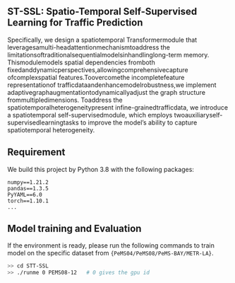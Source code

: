 ## ST-SSL: Spatio-Temporal Self-Supervised Learning for Traffic Prediction 

Specifically, we design a spatiotemporal Transformermodule that leveragesamulti-headattentionmechanismtoaddress the
limitationsoftraditionalsequentialmodelsinhandlinglong-term memory. Thismodulemodels spatial dependencies fromboth
fixedanddynamicperspectives,allowingcomprehensivecapture ofcomplexspatial features.Toovercomethe incompletefeature
representationof trafficdataandenhancemodelrobustness,we implement adaptivegraphaugmentationtodynamicallyadjust
the graph structure frommultipledimensions. Toaddress the spatiotemporalheterogeneitypresent infine-grainedtrafficdata,
we introduce a spatiotemporal self-supervisedmodule, which employs twoauxiliaryself-supervisedlearningtasks to improve
the model’s ability to capture spatiotemporal heterogeneity.

## Requirement

We build this project by Python 3.8 with the following packages: 
```
numpy==1.21.2
pandas==1.3.5
PyYAML==6.0
torch==1.10.1
...
```

## Model training and Evaluation

If the environment is ready, please run the following commands to train model on the specific dataset from `{PeMS04/PeMS08/PeMS-BAY/METR-LA}`.
```bash
>> cd STT-SSL
>> ./runme 0 PEMS08-12   # 0 gives the gpu id
```


